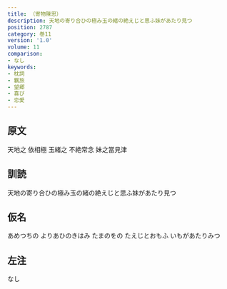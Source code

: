 ```yaml
---
title: （寄物陳思）
description: 天地の寄り合ひの極み玉の緒の絶えじと思ふ妹があたり見つ
position: 2787
category: 巻11
version: '1.0'
volume: 11
comparison:
- なし
keywords:
- 枕詞
- 羈旅
- 望郷
- 喜び
- 恋愛
---
```


## 原文

天地之 依相極 玉緒之 不絶常念 妹之當見津

## 訓読

天地の寄り合ひの極み玉の緒の絶えじと思ふ妹があたり見つ

## 仮名

あめつちの よりあひのきはみ たまのをの たえじとおもふ いもがあたりみつ

## 左注

なし
